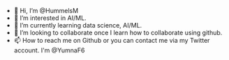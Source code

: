 - 👋 Hi, I’m @HummelsM
- 👀 I’m interested in AI/ML.
- 🌱 I’m currently learning data science, AI/ML.
- 💞️ I’m looking to collaborate once I learn how to collaborate using github.
- 📫 How to reach me on Github or you can contact me via my Twitter account. I'm @YumnaF6

<!---
HummelsM/HummelsM is a ✨ special ✨ repository because its `README.md` (this file) appears on your GitHub profile.
You can click the Preview link to take a look at your changes.
--->
